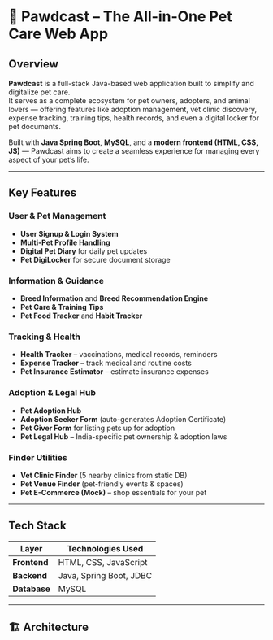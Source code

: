 # 🐾 Pawdcast – The All-in-One Pet Care Web App

##  Overview
**Pawdcast** is a full-stack Java-based web application built to simplify and digitalize pet care.  
It serves as a complete ecosystem for pet owners, adopters, and animal lovers — offering features like adoption management, vet clinic discovery, expense tracking, training tips, health records, and even a digital locker for pet documents.

Built with **Java Spring Boot**, **MySQL**, and a **modern frontend (HTML, CSS, JS)** — Pawdcast aims to create a seamless experience for managing every aspect of your pet’s life.

---

##  Key Features

###  User & Pet Management
-  **User Signup & Login System**
-  **Multi-Pet Profile Handling**
-  **Digital Pet Diary** for daily pet updates
-  **Pet DigiLocker** for secure document storage

###  Information & Guidance
-  **Breed Information** and **Breed Recommendation Engine**
-  **Pet Care & Training Tips**
-  **Pet Food Tracker** and **Habit Tracker**

### Tracking & Health
-  **Health Tracker** – vaccinations, medical records, reminders
-  **Expense Tracker** – track medical and routine costs
-  **Pet Insurance Estimator** – estimate insurance expenses

###  Adoption & Legal Hub
-  **Pet Adoption Hub**
-  **Adoption Seeker Form** (auto-generates Adoption Certificate)
-  **Pet Giver Form** for listing pets up for adoption
-  **Pet Legal Hub** – India-specific pet ownership & adoption laws

###  Finder Utilities
-  **Vet Clinic Finder** (5 nearby clinics from static DB)
-  **Pet Venue Finder** (pet-friendly events & spaces)
-  **Pet E-Commerce (Mock)** – shop essentials for your pet

---

##  Tech Stack

| Layer | Technologies Used |
|-------|-------------------|
| **Frontend** | HTML, CSS, JavaScript |
| **Backend** | Java, Spring Boot, JDBC |
| **Database** | MySQL |

---

## 🏗️ Architecture
